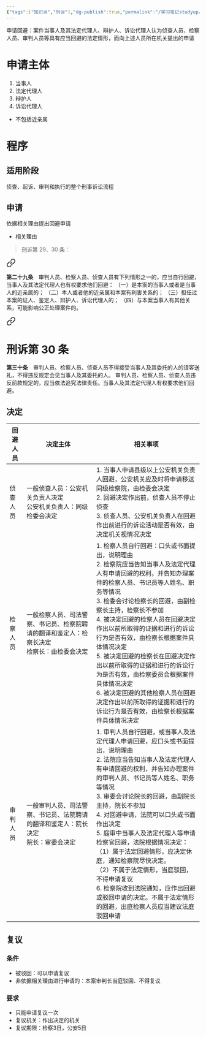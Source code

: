 ```yaml
---
{"tags":["知识点","刑诉"],"dg-publish":true,"permalink":"/学习笔记studyup/刑事诉讼法/申请回避/","dgPassFrontmatter":true,"created":"2024-11-10T22:10:46.842+08:00","updated":"2024-11-11T18:59:07.611+08:00"}
---
```


申请回避：案件当事人及其法定代理人、辩护人、诉讼代理人认为侦查人员、检察人员、审判人员等具有应当回避的法定情形，而向上述人员所在机关提出的申请
# 申请主体
1. 当事人
2. 法定代理人
3. 辩护人
4. 诉讼代理人
- 不包括近亲属
# 程序
## 适用阶段
侦查、起诉、审判和执行的整个刑事诉讼流程
## 申请
依据相关理由提出回避申请
- 相关理由
>刑诉第 29、30 条：
<div class="transclusion internal-embed is-loaded"><a class="markdown-embed-link" href="////#t29" aria-label="Open link"><svg xmlns="http://www.w3.org/2000/svg" width="24" height="24" viewBox="0 0 24 24" fill="none" stroke="currentColor" stroke-width="2" stroke-linecap="round" stroke-linejoin="round" class="svg-icon lucide-link"><path d="M10 13a5 5 0 0 0 7.54.54l3-3a5 5 0 0 0-7.07-7.07l-1.72 1.71"></path><path d="M14 11a5 5 0 0 0-7.54-.54l-3 3a5 5 0 0 0 7.07 7.07l1.71-1.71"></path></svg></a><div class="markdown-embed">



**第二十九条**　审判人员、检察人员、侦查人员有下列情形之一的，应当自行回避，当事人及其法定代理人也有权要求他们回避：
（一）是本案的当事人或者是当事人的近亲属的；
（二）本人或者他的近亲属和本案有利害关系的；
（三）担任过本案的证人、鉴定人、辩护人、诉讼代理人的；
（四）与本案当事人有其他关系，可能影响公正处理案件的。 

</div></div>

> 
<div class="transclusion internal-embed is-loaded"><a class="markdown-embed-link" href="////#t30" aria-label="Open link"><svg xmlns="http://www.w3.org/2000/svg" width="24" height="24" viewBox="0 0 24 24" fill="none" stroke="currentColor" stroke-width="2" stroke-linecap="round" stroke-linejoin="round" class="svg-icon lucide-link"><path d="M10 13a5 5 0 0 0 7.54.54l3-3a5 5 0 0 0-7.07-7.07l-1.72 1.71"></path><path d="M14 11a5 5 0 0 0-7.54-.54l-3 3a5 5 0 0 0 7.07 7.07l1.71-1.71"></path></svg></a><div class="markdown-embed">

<div class="markdown-embed-title">

# 刑诉第 30 条

</div>


**第三十条**　审判人员、检察人员、侦查人员不得接受当事人及其委托的人的请客送礼，不得违反规定会见当事人及其委托的人。
审判人员、检察人员、侦查人员违反前款规定的，应当依法追究法律责任。当事人及其法定代理人有权要求他们回避。 

</div></div>

## 决定

| 回避人员<br> | 决定主体                                             | 相关事项<br>                                                                                                                                                                                                                                                                                                           |
| -------- | ------------------------------------------------ | ------------------------------------------------------------------------------------------------------------------------------------------------------------------------------------------------------------------------------------------------------------------------------------------------------------------ |
| 侦查人员<br> | 一般侦查人员：公安机关负责人决定<br>公安机关负责人：同级检委会决定              | 1. 当事人申请县级以上公安机关负责人回避，公安机关应及时将申请移送同级检察院，由检委会决定<br>2. 回避决定作出前，侦查人员不停止侦查<br>3. 侦查人员、公安机关负责人在回避作出前进行的诉讼活动是否有效，由决定机关视情况决定<br>                                                                                                                                                                                          |
| 检察人员     | 一般检察人员、司法警察、书记员、检察院聘请的翻译和鉴定人：检察长决定<br>检察长：由检委会决定 | 1. 检察人员自行回避：口头或书面提出，说明理由<br>2. 检察院应当告知当事人及法定代理人有申请回避的权利，并告知办理案件的检察人员、书记员等人姓名、职务等情况<br>3. 检委会讨论检察长的回避，由副检察长主持，检察长不参加<br>4. 被决定回避的检察人员在回避决定作出以前所取得的证据和进行的诉讼行为是否有效，由检察长根据案件具体情况决定<br>5. 被决定回避的检察长在回避决定作出以前所取得的证据和进行的诉讼行为是否有效，由检察委员会根据案件具体情况决定<br>6. 被决定回避的其他检察人员在回避决定作出以前所取得的证据和进行的诉讼行为是否有效，由检察长根据案件具体情况决定            |
| 审判人员     | 一般审判人员、司法警察、书记员、法院聘请的翻译和鉴定人：院长决定<br>院长：审委会决定     | 1. 审判人员自行回避，或当事人及法定代理人申请回避，应口头或书面提出，说明理由<br>2. 法院应当告知当事人及法定代理人有申请回避的权利，并告知办理案件的审判人员、书记员等人姓名、职务等情况<br>3. 审委会讨论院长的回避，由副院长主持，院长不参加<br>4. 对回避申请，法院可以口头或书面作出决定<br>5. 庭审中当事人及法定代理人等申请检察官回避，法院根据情况决定：<br>（1）属于法定回避情形，应决定休庭，通知检察院尽快决定。<br>（2）不属于法定情形，当庭驳回，不得申请复议<br>6. 检察院收到法院通知，应作出回避或驳回申请的决定。不属于法定情形的回避，出庭检察人员应当建议法庭驳回申请 |
## 复议
### 条件
- 被驳回：可以申请复议
- 非依据相关理由进行申请的：本案审判长当庭驳回、不得复议
### 要求
- 只能申请复议一次
- 复议机关：作出决定的机关
- 复议期限：检察3日，公安5日